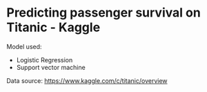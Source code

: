# Predicting passenger survival on Titanic - Kaggle
Model used: 
* Logistic Regression
* Support vector machine

Data source: https://www.kaggle.com/c/titanic/overview

